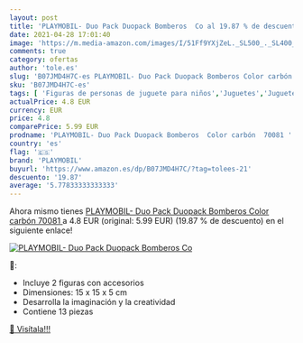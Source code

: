 ```yaml
---
layout: post
title: 'PLAYMOBIL- Duo Pack Duopack Bomberos  Co al 19.87 % de descuento'
date: 2021-04-28 17:01:40
image: 'https://m.media-amazon.com/images/I/51Ff9YXjZeL._SL500_._SL400_.jpg'
comments: true
category: ofertas
author: 'tole.es'
slug: 'B07JMD4H7C-es PLAYMOBIL- Duo Pack Duopack Bomberos Color carbón 70081'
sku: 'B07JMD4H7C-es'
tags: [ 'Figuras de personas de juguete para niños','Juguetes','Juguetes y juegos','Muñecos y figuras','playmobil','playmobil-', ]
actualPrice: 4.8 EUR
currency: EUR
price: 4.8
comparePrice: 5.99 EUR
prodname: 'PLAYMOBIL- Duo Pack Duopack Bomberos  Color carbón  70081 '
country: 'es'
flag: '🇪🇸'
brand: 'PLAYMOBIL'
buyurl: 'https://www.amazon.es/dp/B07JMD4H7C/?tag=tolees-21'
descuento: '19.87'
average: '5.77833333333333'
---
```


Ahora mismo tienes [PLAYMOBIL- Duo Pack Duopack Bomberos  Color carbón  70081 ](https://www.amazon.es/dp/B07JMD4H7C/?tag=tolees-21) a 4.8 EUR (original: 5.99 EUR) (19.87 %  de descuento) en el siguiente enlace!

[![PLAYMOBIL- Duo Pack Duopack Bomberos  Co](https://m.media-amazon.com/images/I/51Ff9YXjZeL._SL500_._SL400_.jpg)](https://www.amazon.es/dp/B07JMD4H7C/?tag=tolees-21)

🔎:

- Incluye 2 figuras con accesorios
- Dimensiones: 15 x 15 x 5 cm
- Desarrolla la imaginación y la creatividad
- Contiene 13 piezas

[🛒 Visítala!!!](https://www.amazon.es/dp/B07JMD4H7C/?tag=tolees-21)
